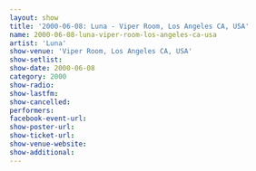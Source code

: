 ```yaml
---
layout: show
title: '2000-06-08: Luna - Viper Room, Los Angeles CA, USA'
name: 2000-06-08-luna-viper-room-los-angeles-ca-usa
artist: 'Luna'
show-venue: 'Viper Room, Los Angeles CA, USA'
show-setlist: 
show-date: 2000-06-08
category: 2000
show-radio: 
show-lastfm: 
show-cancelled: 
performers: 
facebook-event-url: 
show-poster-url: 
show-ticket-url: 
show-venue-website: 
show-additional: 
---
```


